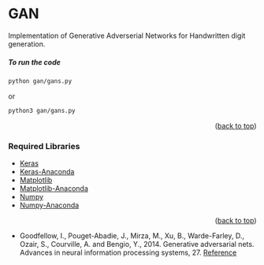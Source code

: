 # GAN
Implementation of Generative Adverserial Networks for Handwritten digit generation. 

##### To run the code
```sh 
python gan/gans.py
   ```
   or
   ```sh
   python3 gan/gans.py
   ```
<p align="right">(<a href="#top">back to top</a>)</p>

### Required Libraries

* [Keras](https://pypi.org/project/keras/)
* [Keras-Anaconda](https://anaconda.org/conda-forge/keras)
* [Matplotlib](https://pypi.org/project/matplotlib/)
* [Matplotlib-Anaconda](https://anaconda.org/conda-forge/matplotlib)
* [Numpy](https://pypi.org/project/numpy/)
* [Numpy-Anaconda](https://anaconda.org/anaconda/numpy)

<p align="right">(<a href="#top">back to top</a>)</p>

* Goodfellow, I., Pouget-Abadie, J., Mirza, M., Xu, B., Warde-Farley, D., Ozair, S., Courville, A. and Bengio, Y., 2014. Generative adversarial nets. Advances in neural information processing systems, 27. [Reference](https://papers.nips.cc/paper/5423-generative-adversarial-nets.pdf)
